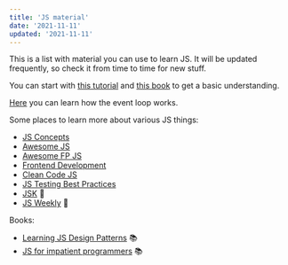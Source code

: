 ```yaml
---
title: 'JS material'
date: '2021-11-11'
updated: '2021-11-11'
---
```


This is a list with material you can use to learn JS. It will be updated frequently, so check it from time to time for new stuff.

You can start with [this tutorial](https://javascript.info/) and [this book](https://github.com/getify/You-Dont-Know-JS/blob/1st-ed/README.md)
to get a basic understanding.

[Here](https://maximorlov.com/javascript-event-loop-talk/) you can learn how the event loop works.

Some places to learn more about various JS things:

-   [JS Concepts](https://github.com/leonardomso/33-js-concepts)
-   [Awesome JS](https://github.com/sorrycc/awesome-javascript)
-   [Awesome FP JS](https://github.com/stoeffel/awesome-fp-js)
-   [Frontend Development](https://github.com/codingknite/frontend-development)
-   [Clean Code JS](https://github.com/ryanmcdermott/clean-code-javascript)
-   [JS Testing Best Practices](https://github.com/goldbergyoni/javascript-testing-best-practices)
-   [JSK](http://javascriptkicks.com/) 📰
-   [JS Weekly](https://javascriptweekly.com/) 📰

Books:

-   [Learning JS Design Patterns](https://addyosmani.com/resources/essentialjsdesignpatterns/book) 📚
-   [JS for impatient programmers](https://exploringjs.com/impatient-js/toc.html) 📚
